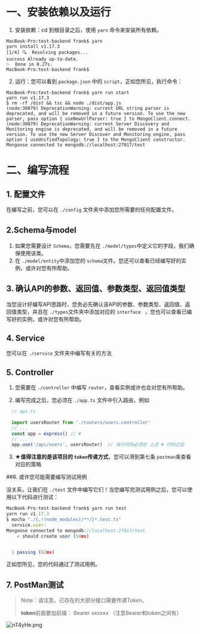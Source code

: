 # 一、安装依赖以及运行

1. 安装依赖：cd 到根目录之后，使用 `yarn` 命令来安装所有依赖。

```shell
MacBook-Pro:test-backend frank$ yarn 
yarn install v1.17.3
[1/4] 🔍  Resolving packages...
success Already up-to-date.
✨  Done in 0.27s.
MacBook-Pro:test-backend frank$ 
```

2. 运行：您可以看到 `package.json` 中的 `script`，正如您所见，执行命令：

```
MacBook-Pro:test-backend frank$ yarn run start
yarn run v1.17.3
$ rm -rf /dist && tsc && node ./dist/app.js
(node:30079) DeprecationWarning: current URL string parser is deprecated, and will be removed in a future version. To use the new parser, pass option { useNewUrlParser: true } to MongoClient.connect.
(node:30079) DeprecationWarning: current Server Discovery and Monitoring engine is deprecated, and will be removed in a future version. To use the new Server Discover and Monitoring engine, pass option { useUnifiedTopology: true } to the MongoClient constructor.
Mongoose connected to mongodb://localhost:27017/test
```



# 二、编写流程

## 1. 配置文件

在编写之前，您可以在 `./config` 文件夹中添加您所需要的任何配置文件。

## 2.Schema与model

1. 如果您需要设计 `Schema`，您需要先在 `./model/types`中定义它的字段，我们确保使用该类。
2. 在 `./model/entity`中添加您的 `schema`文件。您还可以查看已经编写好的实例，或许对您有所帮助。

## 3. 确认API的参数、返回值、参数类型、返回值类型

当您设计好编写API思路时，您务必先确认该API的参数、参数类型、返回值、返回值类型，并且在 `./types`文件夹中添加对应的 `interface ` ，您也可以查看已编写好的实例，或许对您有所帮助。

## 4. Service

您可以在 `./service` 文件夹中编写有关的方法

## 5. Controller

1. 您需要在 `./controller` 中编写 `router`，查看实例或许也会对您有所帮助。

2. 编写完成之后，您必须在 `./app.ts` 文件中引入路由，例如
 ```js
   // api.ts
   
   import usersRouter from './routers/users.controller'
   // ...
   const app = express() // #
   // ...
   app.use('/api/users', usersRouter)  // 该行代码必须在 上述 # 代码之后
 ```
3. **★值得注意的是该项目的 `token`传递方式**，您可以滑到第七条 `postman`来查看对应的策略

##6. 或许您可能需要编写测试用例

没关系，让我们在 `./test` 文件中编写它们！当您编写完测试用例之后，您可以使用以下代码进行测试：

```js
MacBook-Pro:test-backend frank$ yarn run test
yarn run v1.17.3
$ mocha "./{,!(node_modules)/**/}*.test.ts"
  service.user:
Mongoose connected to mongodb://localhost:27017/test
    ✓ should create user (54ms)


  1 passing (62ms)
```

正如您所见，您的代码通过了测试用例。



## 7. PostMan测试

> Note：请注意，已存在的大部分接口需要传递Token。
>
> **token**前面要加前缀： Bearer xxxxxx （注意Bearer和token之间有）

![nT4yHe.png](https://s2.ax1x.com/2019/09/18/nT4yHe.png)

